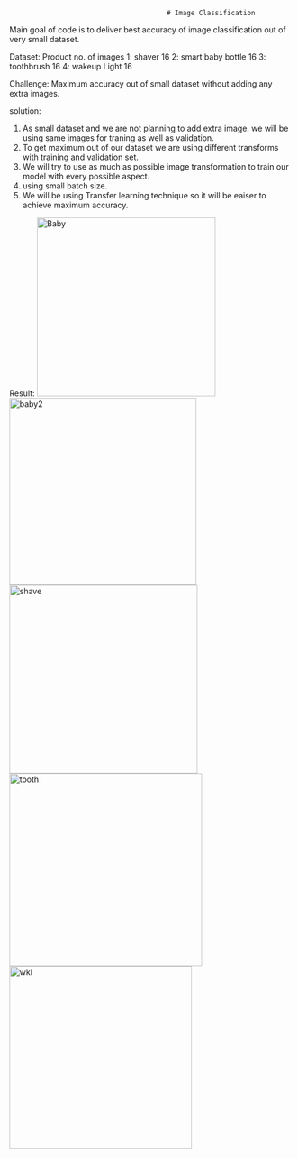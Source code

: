                                            # Image Classification

Main goal of code is to deliver best accuracy of image classification out of very small dataset.

Dataset: Product                  no. of images
       1: shaver                     16
       2: smart baby bottle          16
       3: toothbrush                 16
       4: wakeup Light               16

Challenge: Maximum accuracy out of small dataset without adding any extra images.

solution:
1) As small dataset and we are not planning to add extra image. we will be using same images for traning as well as  validation.
2) To get maximum out of our dataset we are using different transforms with training and validation set.
3) We will try to use as much as possible image transformation to train our model with every possible aspect.
4) using small batch size.
5) We will be using Transfer learning technique so it will be eaiser to achieve maximum accuracy.  
  
Result:
<img width="317" alt="Baby" src="https://user-images.githubusercontent.com/12019353/75631997-090bb280-5bf8-11ea-8dfd-9d782ab04535.PNG">
<img width="332" alt="baby2" src="https://user-images.githubusercontent.com/12019353/75631998-09a44900-5bf8-11ea-83a5-dc771561092c.PNG">
<img width="334" alt="shave" src="https://user-images.githubusercontent.com/12019353/75631999-0a3cdf80-5bf8-11ea-9472-32271350c002.PNG">
<img width="342" alt="tooth" src="https://user-images.githubusercontent.com/12019353/75632000-0a3cdf80-5bf8-11ea-8e4e-956a98833f71.PNG">
<img width="324" alt="wkl" src="https://user-images.githubusercontent.com/12019353/75632001-0a3cdf80-5bf8-11ea-878c-c361386017cb.PNG">
